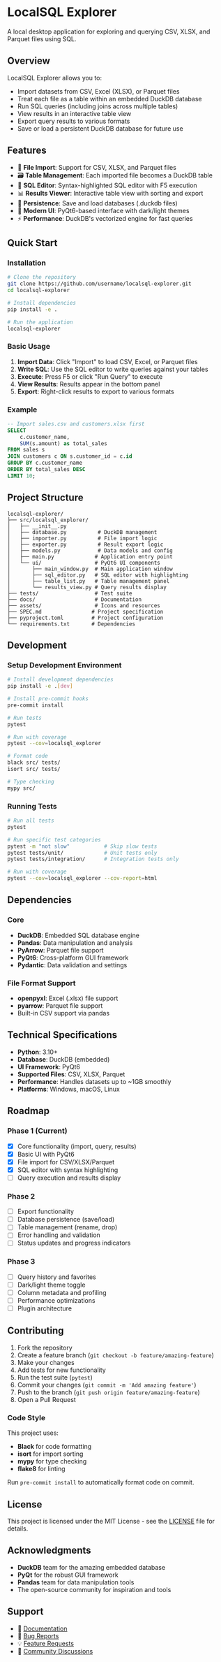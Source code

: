 # LocalSQL Explorer

A local desktop application for exploring and querying CSV, XLSX, and Parquet files using SQL.

## Overview

LocalSQL Explorer allows you to:
- Import datasets from CSV, Excel (XLSX), or Parquet files
- Treat each file as a table within an embedded DuckDB database
- Run SQL queries (including joins across multiple tables)
- View results in an interactive table view
- Export query results to various formats
- Save or load a persistent DuckDB database for future use

## Features

- 📂 **File Import**: Support for CSV, XLSX, and Parquet files
- 🗃️ **Table Management**: Each imported file becomes a DuckDB table
- 📝 **SQL Editor**: Syntax-highlighted SQL editor with F5 execution
- 📊 **Results Viewer**: Interactive table view with sorting and export
- 💾 **Persistence**: Save and load databases (.duckdb files)
- 🎨 **Modern UI**: PyQt6-based interface with dark/light themes
- ⚡ **Performance**: DuckDB's vectorized engine for fast queries

## Quick Start

### Installation

```bash
# Clone the repository
git clone https://github.com/username/localsql-explorer.git
cd localsql-explorer

# Install dependencies
pip install -e .

# Run the application
localsql-explorer
```

### Basic Usage

1. **Import Data**: Click "Import" to load CSV, Excel, or Parquet files
2. **Write SQL**: Use the SQL editor to write queries against your tables
3. **Execute**: Press F5 or click "Run Query" to execute
4. **View Results**: Results appear in the bottom panel
5. **Export**: Right-click results to export to various formats

### Example

```sql
-- Import sales.csv and customers.xlsx first
SELECT 
    c.customer_name,
    SUM(s.amount) as total_sales
FROM sales s
JOIN customers c ON s.customer_id = c.id
GROUP BY c.customer_name
ORDER BY total_sales DESC
LIMIT 10;
```

## Project Structure

```
localsql-explorer/
├── src/localsql_explorer/
│   ├── __init__.py
│   ├── database.py          # DuckDB management
│   ├── importer.py          # File import logic
│   ├── exporter.py          # Result export logic
│   ├── models.py            # Data models and config
│   ├── main.py             # Application entry point
│   └── ui/                 # PyQt6 UI components
│       ├── main_window.py  # Main application window
│       ├── sql_editor.py   # SQL editor with highlighting
│       ├── table_list.py   # Table management panel
│       └── results_view.py # Query results display
├── tests/                  # Test suite
├── docs/                   # Documentation
├── assets/                 # Icons and resources
├── SPEC.md                # Project specification
├── pyproject.toml         # Project configuration
└── requirements.txt       # Dependencies
```

## Development

### Setup Development Environment

```bash
# Install development dependencies
pip install -e .[dev]

# Install pre-commit hooks
pre-commit install

# Run tests
pytest

# Run with coverage
pytest --cov=localsql_explorer

# Format code
black src/ tests/
isort src/ tests/

# Type checking
mypy src/
```

### Running Tests

```bash
# Run all tests
pytest

# Run specific test categories
pytest -m "not slow"           # Skip slow tests
pytest tests/unit/             # Unit tests only
pytest tests/integration/      # Integration tests only

# Run with coverage
pytest --cov=localsql_explorer --cov-report=html
```

## Dependencies

### Core
- **DuckDB**: Embedded SQL database engine
- **Pandas**: Data manipulation and analysis
- **PyArrow**: Parquet file support
- **PyQt6**: Cross-platform GUI framework
- **Pydantic**: Data validation and settings

### File Format Support
- **openpyxl**: Excel (.xlsx) file support
- **pyarrow**: Parquet file support
- Built-in CSV support via pandas

## Technical Specifications

- **Python**: 3.10+
- **Database**: DuckDB (embedded)
- **UI Framework**: PyQt6
- **Supported Files**: CSV, XLSX, Parquet
- **Performance**: Handles datasets up to ~1GB smoothly
- **Platforms**: Windows, macOS, Linux

## Roadmap

### Phase 1 (Current)
- [x] Core functionality (import, query, results)
- [x] Basic UI with PyQt6
- [x] File import for CSV/XLSX/Parquet
- [x] SQL editor with syntax highlighting
- [ ] Query execution and results display

### Phase 2
- [ ] Export functionality
- [ ] Database persistence (save/load)
- [ ] Table management (rename, drop)
- [ ] Error handling and validation
- [ ] Status updates and progress indicators

### Phase 3
- [ ] Query history and favorites
- [ ] Dark/light theme toggle
- [ ] Column metadata and profiling
- [ ] Performance optimizations
- [ ] Plugin architecture

## Contributing

1. Fork the repository
2. Create a feature branch (`git checkout -b feature/amazing-feature`)
3. Make your changes
4. Add tests for new functionality
5. Run the test suite (`pytest`)
6. Commit your changes (`git commit -m 'Add amazing feature'`)
7. Push to the branch (`git push origin feature/amazing-feature`)
8. Open a Pull Request

### Code Style

This project uses:
- **Black** for code formatting
- **isort** for import sorting
- **mypy** for type checking
- **flake8** for linting

Run `pre-commit install` to automatically format code on commit.

## License

This project is licensed under the MIT License - see the [LICENSE](LICENSE) file for details.

## Acknowledgments

- **DuckDB** team for the amazing embedded database
- **PyQt** for the robust GUI framework
- **Pandas** team for data manipulation tools
- The open-source community for inspiration and tools

## Support

- 📖 [Documentation](https://localsql-explorer.readthedocs.io/)
- 🐛 [Bug Reports](https://github.com/username/localsql-explorer/issues)
- 💡 [Feature Requests](https://github.com/username/localsql-explorer/discussions)
- 💬 [Community Discussions](https://github.com/username/localsql-explorer/discussions)